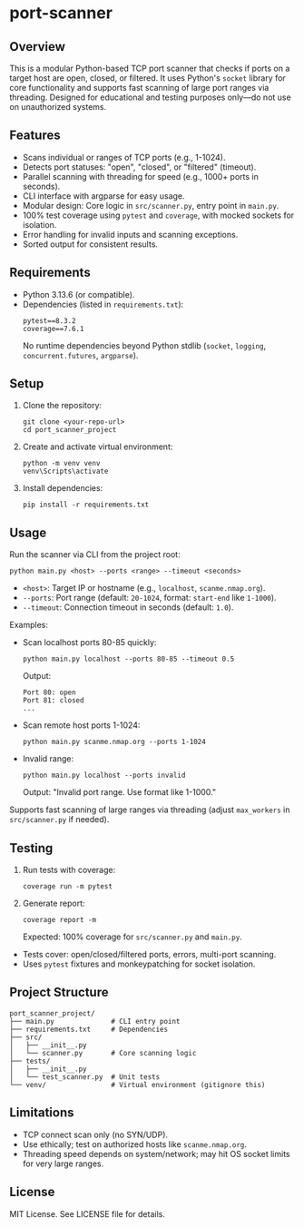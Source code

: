 # port-scanner

## Overview
This is a modular Python-based TCP port scanner that checks if ports on a target host are open, closed, or filtered. It uses Python's `socket` library for core functionality and supports fast scanning of large port ranges via threading. Designed for educational and testing purposes only—do not use on unauthorized systems.

## Features
- Scans individual or ranges of TCP ports (e.g., 1-1024).
- Detects port statuses: "open", "closed", or "filtered" (timeout).
- Parallel scanning with threading for speed (e.g., 1000+ ports in seconds).
- CLI interface with argparse for easy usage.
- Modular design: Core logic in `src/scanner.py`, entry point in `main.py`.
- 100% test coverage using `pytest` and `coverage`, with mocked sockets for isolation.
- Error handling for invalid inputs and scanning exceptions.
- Sorted output for consistent results.

## Requirements
- Python 3.13.6 (or compatible).
- Dependencies (listed in `requirements.txt`):
  ```
  pytest==8.3.2
  coverage==7.6.1
  ```
  No runtime dependencies beyond Python stdlib (`socket`, `logging`, `concurrent.futures`, `argparse`).

## Setup
1. Clone the repository:
   ```
   git clone <your-repo-url>
   cd port_scanner_project
   ```
2. Create and activate virtual environment:
   ```
   python -m venv venv
   venv\Scripts\activate
   ```
3. Install dependencies:
   ```
   pip install -r requirements.txt
   ```

## Usage
Run the scanner via CLI from the project root:
```
python main.py <host> --ports <range> --timeout <seconds>
```
- `<host>`: Target IP or hostname (e.g., `localhost`, `scanme.nmap.org`).
- `--ports`: Port range (default: `20-1024`, format: `start-end` like `1-1000`).
- `--timeout`: Connection timeout in seconds (default: `1.0`).

Examples:
- Scan localhost ports 80-85 quickly:
  ```
  python main.py localhost --ports 80-85 --timeout 0.5
  ```
  Output:
  ```
  Port 80: open
  Port 81: closed
  ...
  ```
- Scan remote host ports 1-1024:
  ```
  python main.py scanme.nmap.org --ports 1-1024
  ```
- Invalid range:
  ```
  python main.py localhost --ports invalid
  ```
  Output: "Invalid port range. Use format like 1-1000."

Supports fast scanning of large ranges via threading (adjust `max_workers` in `src/scanner.py` if needed).

## Testing
1. Run tests with coverage:
   ```
   coverage run -m pytest
   ```
2. Generate report:
   ```
   coverage report -m
   ```
   Expected: 100% coverage for `src/scanner.py` and `main.py`.
- Tests cover: open/closed/filtered ports, errors, multi-port scanning.
- Uses `pytest` fixtures and monkeypatching for socket isolation.

## Project Structure
```
port_scanner_project/
├── main.py              # CLI entry point
├── requirements.txt     # Dependencies
├── src/
│   ├── __init__.py
│   └── scanner.py       # Core scanning logic
├── tests/
│   ├── __init__.py
│   └── test_scanner.py  # Unit tests
└── venv/                # Virtual environment (gitignore this)
```

## Limitations
- TCP connect scan only (no SYN/UDP).
- Use ethically; test on authorized hosts like `scanme.nmap.org`.
- Threading speed depends on system/network; may hit OS socket limits for very large ranges.

## License
MIT License. See LICENSE file for details.
